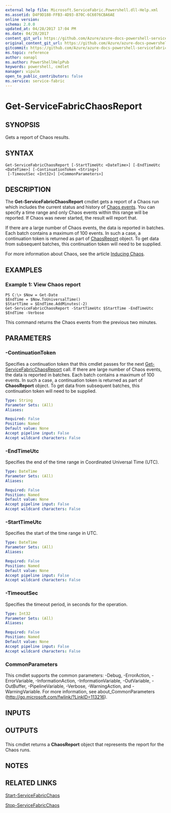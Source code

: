 ```yaml
---
external help file: Microsoft.ServiceFabric.Powershell.dll-Help.xml
ms.assetid: D4F9D188-FFB3-4D93-870C-6C6076CBA6AE
online version:
schema: 2.0.0
updated_at: 04/28/2017 17:04 PM
ms.date: 04/28/2017
content_git_url: https://github.com/Azure/azure-docs-powershell-servicefabric/blob/V5.6_Updates/Service-Fabric-cmdlets/ServiceFabric/vlatest/Get-ServiceFabricChaosReport.md
original_content_git_url: https://github.com/Azure/azure-docs-powershell-servicefabric/blob/V5.6_Updates/Service-Fabric-cmdlets/ServiceFabric/vlatest/Get-ServiceFabricChaosReport.md
gitcommit: https://github.com/Azure/azure-docs-powershell-servicefabric/blob/0bb6363c16973306c98ebe34d1884cb8bef9db63
ms.topic: reference
author: oanapl
ms.author: PowerShellHelpPub
keywords: powershell, cmdlet
manager: vipulm
open_to_public_contributors: false
ms.service: service-fabric
---
```


# Get-ServiceFabricChaosReport

## SYNOPSIS
Gets a report of Chaos results.

## SYNTAX

```
Get-ServiceFabricChaosReport [-StartTimeUtc <DateTime>] [-EndTimeUtc <DateTime>] [-ContinuationToken <String>]
 [-TimeoutSec <Int32>] [<CommonParameters>]
```

## DESCRIPTION
The **Get-ServiceFabricChaosReport** cmdlet gets a report of a Chaos run which includes the current status and history of [Chaos events](https://docs.microsoft.com/en-us/dotnet/api/system.fabric.chaos.datastructures.chaosevent). You can specify a time range and only Chaos events within this range will be reported. If Chaos was never started, the result will report that.

If there are a large number of Chaos events, the data is reported in batches. Each batch contains a maximum of 100 events. In such a case, a continuation token is returned as part of [ChaosReport](https://docs.microsoft.com/en-us/dotnet/api/system.fabric.chaos.datastructures.chaosreport) object. To get data from subsequent batches, this continuation token will need to be supplied.

For more information about Chaos, see the article [Inducing Chaos](https://docs.microsoft.com/en-us/azure/service-fabric/service-fabric-controlled-chaos).

## EXAMPLES

### Example 1: View Chaos report
```
PS C:\> $Now = Get-Date
$EndTime = $Now.ToUniversalTime()
$StartTime = $EndTime.AddMinutes(-2)
Get-ServiceFabricChaosReport -StartTimeUtc $StartTime -EndTimeUtc $EndTime -Verbose
```

This command returns the Chaos events from the previous two minutes.

## PARAMETERS

### -ContinuationToken
Specifies a continuation token that this cmdlet passes for the next [Get-ServiceFabricChaosReport](./Get-ServiceFabricChaosReport.md) call. If there are large number of Chaos events, the data is reported in batches. Each batch contains a maximum of 100 events. In such a case, a continuation token is returned as part of **ChaosReport** object. To get data from subsequent batches, this continuation token will need to be supplied.


```yaml
Type: String
Parameter Sets: (All)
Aliases: 

Required: False
Position: Named
Default value: None
Accept pipeline input: False
Accept wildcard characters: False
```

### -EndTimeUtc
Specifies the end of the time range in Coordinated Universal Time (UTC).

```yaml
Type: DateTime
Parameter Sets: (All)
Aliases: 

Required: False
Position: Named
Default value: None
Accept pipeline input: False
Accept wildcard characters: False
```

### -StartTimeUtc
Specifies the start of the time range in UTC.

```yaml
Type: DateTime
Parameter Sets: (All)
Aliases: 

Required: False
Position: Named
Default value: None
Accept pipeline input: False
Accept wildcard characters: False
```

### -TimeoutSec
Specifies the timeout period, in seconds for the operation.

```yaml
Type: Int32
Parameter Sets: (All)
Aliases: 

Required: False
Position: Named
Default value: None
Accept pipeline input: False
Accept wildcard characters: False
```

### CommonParameters
This cmdlet supports the common parameters: -Debug, -ErrorAction, -ErrorVariable, -InformationAction, -InformationVariable, -OutVariable, -OutBuffer, -PipelineVariable, -Verbose, -WarningAction, and -WarningVariable. For more information, see about_CommonParameters (http://go.microsoft.com/fwlink/?LinkID=113216).

## INPUTS

## OUTPUTS

###  
This cmdlet returns a **ChaosReport** object that represents the report for the Chaos runs.

## NOTES

## RELATED LINKS

[Start-ServiceFabricChaos](./Start-ServiceFabricChaos.md)

[Stop-ServiceFabricChaos](./Stop-ServiceFabricChaos.md)
